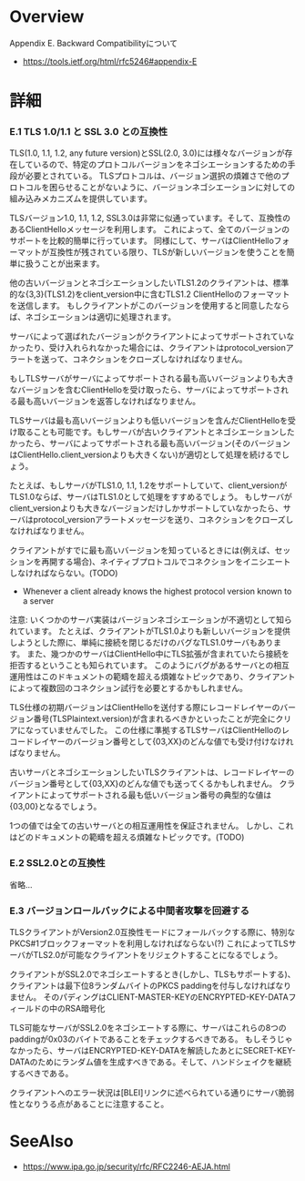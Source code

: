 # Overview
Appendix E.  Backward Compatibilityについて
- https://tools.ietf.org/html/rfc5246#appendix-E

# 詳細

### E.1 TLS 1.0/1.1 と SSL 3.0 との互換性
TLS(1.0, 1.1, 1.2, any future version)とSSL(2.0, 3.0)には様々なバージョンが存在しているので、特定のプロトコルバージョンをネゴシエーションするための手段が必要とされている。
TLSプロトコルは、バージョン選択の煩雑さで他のプロトコルを困らせることがないように、バージョンネゴシエーションに対しての組み込みメカニズムを提供しています。

TLSバージョン1.0, 1.1, 1.2, SSL3.0は非常に似通っています。そして、互換性のあるClientHelloメッセージを利用します。
これによって、全てのバージョンのサポートを比較的簡単に行っています。
同様にして、サーバはClientHelloフォーマットが互換性が残されている限り、TLSが新しいバージョンを使うことを簡単に扱うことが出来ます。

他の古いバージョンとネゴシエーションしたいTLS1.2のクライアントは、標準的な{3,3}(TLS1.2)をclient_version中に含むTLS1.2 ClientHelloのフォーマットを送信します。
もしクライアントがこのバージョンを使用すると同意したならば、ネゴシエーションは適切に処理されます。

サーバによって選ばれたバージョンがクライアントによってサポートされていなかったり、受け入れられなかった場合には、クライアントはprotocol_versionアラートを送って、コネクションをクローズしなければなりません。

もしTLSサーバがサーバによってサポートされる最も高いバージョンよりも大きなバージョンを含むClientHelloを受け取ったら、サーバによってサポートされる最も高いバージョンを返答しなければなりません。

TLSサーバは最も高いバージョンよりも低いバージョンを含んだClientHelloを受け取ることも可能です。もしサーバが古いクライアントとネゴシエーションしたかったら、サーバによってサポートされる最も高いバージョン(そのバージョンはClientHello.client_versionよりも大きくない)が適切として処理を続けるでしょう。

たとえば、もしサーバがTLS1.0, 1.1, 1.2をサポートしていて、client_versionがTLS1.0ならば、サーバはTLS1.0として処理をすすめるでしょう。
もしサーバがclient_versionよりも大きなバージョンだけしかサポートしていなかったら、サーバはprotocol_versionアラートメッセージを送り、コネクションをクローズしなければなりません。

クライアントがすでに最も高いバージョンを知っているときには(例えば、セッションを再開する場合)、ネイティブプロトコルでコネクションをイニシエートしなければならない。(TODO)
- Whenever a client already knows the highest protocol version known to a server 

注意: いくつかのサーバ実装はバージョンネゴシエーションが不適切として知られています。
たとえば、クライアントがTLS1.0よりも新しいバージョンを提供しようとした際に、単純に接続を閉じるだけのバグなTLS1.0サーバもあります。
また、幾つかのサーバはClientHello中にTLS拡張が含まれていたら接続を拒否するということも知られています。
このようにバグがあるサーバとの相互運用性はこのドキュメントの範疇を超える煩雑なトピックであり、クライアントによって複数回のコネクション試行を必要とするかもしれません。

TLS仕様の初期バージョンはClientHelloを送付する際にレコードレイヤーのバージョン番号(TLSPlaintext.version)が含まれるべきかといったことが完全にクリアになっていませんでした。
この仕様に準拠するTLSサーバはClientHelloのレコードレイヤーのバージョン番号として{03,XX}のどんな値でも受け付けなければなりません。


古いサーバとネゴシエーションしたいTLSクライアントは、レコードレイヤーのバージョン番号として{03,XX}のどんな値でも送ってくるかもしれません。
クライアントによってサポートされる最も低いバージョン番号の典型的な値は{03,00}となるでしょう。

1つの値では全ての古いサーバとの相互運用性を保証されません。 しかし、これはどのドキュメントの範疇を超える煩雑なトピックです。(TODO)


### E.2 SSL2.0との互換性
省略...



### E.3 バージョンロールバックによる中間者攻撃を回避する
TLSクライアントがVersion2.0互換性モードにフォールバックする際に、特別なPKCS#1ブロックフォーマットを利用しなければならない(?)
これによってTLSサーバがTLS2.0が可能なクライアントをリジェクトすることになるでしょう。

クライアントがSSL2.0でネゴシエートするとき(しかし、TLSもサポートする)、クライアントは最下位8ランダムバイトのPKCS paddingを付与しなければなりません。
そのパディングはCLIENT-MASTER-KEYのENCRYPTED-KEY-DATAフィールドの中のRSA暗号化


TLS可能なサーバがSSL2.0をネゴシエートする際に、サーバはこれらの8つのpaddingが0x03のバイトであることをチェックするべきである。
もしそうじゃなかったら、サーバはENCRYPTED-KEY-DATAを解読したあとにSECRET-KEY-DATAのためにランダム値を生成すべきである。そして、ハンドシェイクを継続するべきである。

クライアントへのエラー状況は[BLEI]リンクに述べられている通りにサーバ脆弱性となりうる点があることに注意すること。

# SeeAlso
- https://www.ipa.go.jp/security/rfc/RFC2246-AEJA.html



